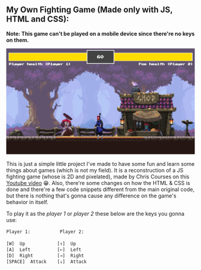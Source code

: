 ## My Own Fighting Game (Made only with JS, HTML and CSS):

**Note: This game can't be played on a mobile device since there're no keys on them.**

![fight_game_illustration](https://raw.githubusercontent.com/2504Guimaraes/MyOwnFightGame/master/img/readmePicture/picture.jpg)

This is just a simple little project I've made to have some fun and learn some things about games (which is not my field). It is a reconstruction of a JS fighting game (whose is 2D and pixelated), made by Chris Courses on this [Youtube video](https://www.youtube.com/watch?v=vyqbNFMDRGQ) 😁.
Also, there're some changes on how the HTML & CSS is done and there're a few code snippets different from the main original code, but there is nothing that's gonna cause any difference on the game's behavior in itself.

To play it as the *player 1* or *player 2* these below are the keys you gonna use:

        
    Player 1:           Player 2:
        
    [W]  Up            [↑]  Up
    [A]  Left          [←]  Left
    [D]  Right         [→]  Right
    [SPACE]  Attack    [↓]  Attack




